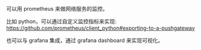 可以用 prometheus 来做网络服务的监控。

比如 python，可以通过自定义监控指标来实现: https://github.com/prometheus/client_python#exporting-to-a-pushgateway  

也可以与 grafana 集成，通过 grafana dashboard 来实现可视化。
